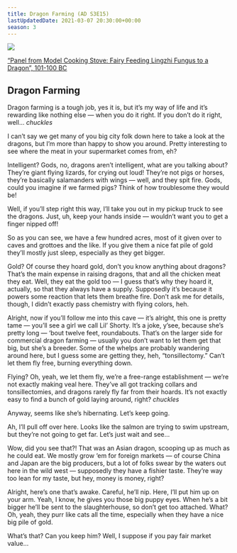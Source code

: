 ```yaml
---
title: Dragon Farming (AD S3E15)
lastUpdatedDate: 2021-03-07 20:30:00+00:00
season: 3
---
```


![](https://buttondown-attachments.s3.us-west-2.amazonaws.com/images/2e7697e0-e6e5-4783-8eb5-48243953d510.jpg)

[“Panel from Model Cooking Stove: Fairy Feeding Lingzhi Fungus to a Dragon”, 101-100 BC](https://www.clevelandart.org/art/1925.134)

## Dragon Farming

Dragon farming is a tough job, yes it is, but it’s my way of life and it’s rewarding like nothing else — when you do it right. If you don’t do it right, well… *chuckles*

I can’t say we get many of you big city folk down here to take a look at the dragons, but I’m more than happy to show you around. Pretty interesting to see where the meat in your supermarket comes from, eh?

Intelligent? Gods, no, dragons aren’t intelligent, what are you talking about? They’re giant flying lizards, for crying out loud! They’re not pigs or horses, they’re basically salamanders with wings — well, and they spit fire. Gods, could you imagine if we farmed pigs? Think of how troublesome they would be!

Well, if you’ll step right this way, I’ll take you out in my pickup truck to see the dragons. Just, uh, keep your hands inside — wouldn’t want you to get a finger nipped off!

So as you can see, we have a few hundred acres, most of it given over to caves and grottoes and the like. If you give them a nice fat pile of gold they’ll mostly just sleep, especially as they get bigger.

Gold? Of course they hoard gold, don’t you know anything about dragons? That’s the main expense in raising dragons, that and all the chicken meat they eat. Well, they eat the gold too — I guess that’s why they hoard it, actually, so that they always have a supply. Supposedly it’s because it powers some reaction that lets them breathe fire. Don’t ask me for details, though, I didn’t exactly pass chemistry with flying colors, heh.

Alright, now if you’ll follow me into this cave — it’s alright, this one is pretty tame — you’ll see a girl we call Lil’ Shorty. It’s a joke, y’see, because she’s pretty long — ‘bout twelve feet, roundabouts. That’s on the larger side for commercial dragon farming — usually you don’t want to let them get that big, but she’s a breeder. Some of the whelps are probably wandering around here, but I guess some are getting they, heh, “tonsillectomy.” Can’t let them fly free, burning everything down.

Flying? Oh, yeah, we let them fly, we’re a free-range establishment — we’re not exactly making veal here. They’ve all got tracking collars and tonsillectomies, and dragons rarely fly far from their hoards. It’s not exactly easy to find a bunch of gold laying around, right? *chuckles*

Anyway, seems like she’s hibernating. Let’s keep going.

Ah, I’ll pull off over here. Looks like the salmon are trying to swim upstream, but they’re not going to get far. Let’s just wait and see…

Wow, did you see that?! That was an Asian dragon, scooping up as much as he could eat. We mostly grow ‘em for foreign markets — of course China and Japan are the big producers, but a lot of folks swear by the waters out here in the wild west — supposedly they have a fishier taste. They’re way too lean for my taste, but hey, money is money, right?

Alright, here’s one that’s awake. Careful, he’ll nip. Here, I’ll put him up on your arm. Yeah, I know, he gives you those big puppy eyes. When he’s a bit bigger he’ll be sent to the slaughterhouse, so don’t get too attached. What? Oh, yeah, they purr like cats all the time, especially when they have a nice big pile of gold.

What’s that? Can you keep him? Well, I suppose if you pay fair market value…